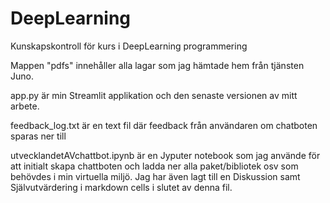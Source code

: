 # DeepLearning
Kunskapskontroll för kurs i DeepLearning programmering

Mappen "pdfs" innehåller alla lagar som jag hämtade hem från tjänsten Juno.


app.py är min Streamlit applikation och den senaste versionen av mitt arbete.


feedback_log.txt är en text fil där feedback från användaren om chatboten sparas ner till


utvecklandetAVchattbot.ipynb är en Jyputer notebook som jag använde för att initialt skapa chattboten och ladda ner alla paket/bibliotek osv som behövdes i min virtuella miljö. Jag har även lagt till en Diskussion samt Självutvärdering i markdown cells i slutet av denna fil. 
